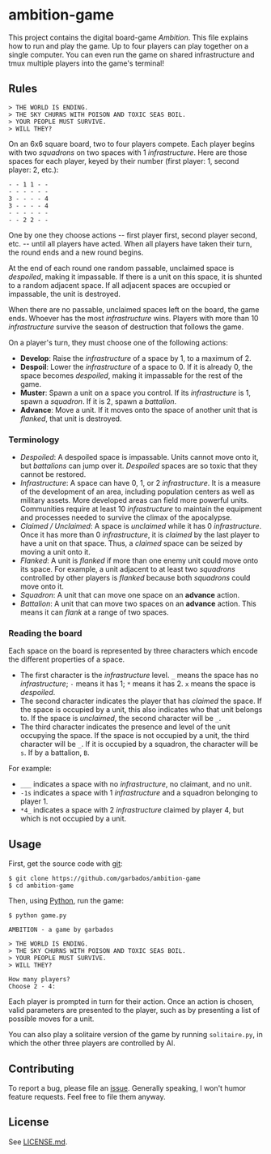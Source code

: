 # ambition-game

This project contains the digital board-game *Ambition*. This file explains how
to run and play the game. Up to four players can play together on a single
computer. You can even run the game on shared infrastructure and tmux multiple
players into the game's terminal!

## Rules

```
> THE WORLD IS ENDING.
> THE SKY CHURNS WITH POISON AND TOXIC SEAS BOIL.
> YOUR PEOPLE MUST SURVIVE.
> WILL THEY?
```

On an 6x6 square board, two to four players compete. Each player begins with two
*squadrons* on two spaces with 1 *infrastructure*. Here are those spaces for
each player, keyed by their number (first player: 1, second player: 2, etc.):

```
- - 1 1 - -
- - - - - -
3 - - - - 4
3 - - - - 4
- - - - - -
- - 2 2 - -
```

One by one they choose actions -- first player first, second player second, etc.
-- until all players have acted. When all players have taken their turn, the
round ends and a new round begins.

At the end of each round one random passable, unclaimed space is *despoiled*,
making it impassable. If there is a unit on this space, it is shunted to a
random adjacent space. If all adjacent spaces are occupied or impassable, the
unit is destroyed.

When there are no passable, unclaimed spaces left on the board, the game ends.
Whoever has the most *infrastructure* wins. Players with more than 10
*infrastructure* survive the season of destruction that follows the game.

On a player's turn, they must choose one of the following actions:

- **Develop**: Raise the *infrastructure* of a space by 1, to a maximum of 2.
- **Despoil**: Lower the *infrastructure* of a space to 0. If it is already 0,
the space becomes *despoiled*, making it impassable for the rest of the game.
- **Muster**: Spawn a unit on a space you control. If its *infrastructure* is 1,
spawn a *squadron*. If it is 2, spawn a *battalion*.
- **Advance**: Move a unit. If it moves onto the space of another unit that is
*flanked*, that unit is destroyed.

### Terminology

- *Despoiled*: A despoiled space is impassable. Units cannot move onto it, but
*battalions* can jump over it. *Despoiled* spaces are so toxic that they cannot
be restored.
- *Infrastructure*: A space can have 0, 1, or 2 *infrastructure*. It is a
measure of the development of an area, including population centers as well as
military assets. More developed areas can field more powerful units. Communities
require at least 10 *infrastructure* to maintain the equipment and processes
needed to survive the climax of the apocalypse.
- *Claimed / Unclaimed*: A space is *unclaimed* while it has 0 *infrastructure*.
Once it has more than 0 *infrastructure*, it is *claimed* by the last player to
have a unit on that space. Thus, a *claimed* space can be seized by moving a
unit onto it.
- *Flanked*: A unit is *flanked* if more than one enemy unit could move onto its
space. For example, a unit adjacent to at least two *squadrons* controlled by
other players is *flanked* because both *squadrons* could move onto it.
- *Squadron*: A unit that can move one space on an **advance** action.
- *Battalion*: A unit that can move two spaces on an **advance** action. This
means it can *flank* at a range of two spaces.

### Reading the board

Each space on the board is represented by three characters which encode the
different properties of a space.

- The first character is the *infrastructure* level. `_` means the space has no
*infrastructure*; `-` means it has 1; `*` means it has 2. `x` means the space is
*despoiled*.
- The second character indicates the player that has *claimed* the space. If the
space is occupied by a unit, this also indicates who that unit belongs to. If
the space is *unclaimed*, the second character will be `_`.
- The third character indicates the presence and level of the unit occupying the
space. If the space is not occupied by a unit, the third character will be `_`.
If it is occupied by a squadron, the character will be `s`. If by a battalion,
`B`.

For example:

- `___` indicates a space with no *infrastructure*, no claimant, and no unit.
- `-1s` indicates a space with 1 *infrastructure* and a squadron belonging to
player 1.
- `*4_` indicates a space with 2 *infrastructure* claimed by player 4, but which
is not occupied by a unit.

## Usage

First, get the source code with [git](https://git-scm.com/):

```
$ git clone https://github.com/garbados/ambition-game
$ cd ambition-game
```

Then, using [Python](https://www.python.org/), run the game:

```
$ python game.py

AMBITION - a game by garbados

> THE WORLD IS ENDING.
> THE SKY CHURNS WITH POISON AND TOXIC SEAS BOIL.
> YOUR PEOPLE MUST SURVIVE.
> WILL THEY?

How many players?
Choose 2 - 4:
```

Each player is prompted in turn for their action. Once an action is chosen,
valid parameters are presented to the player, such as by presenting a list of
possible moves for a unit.

You can also play a solitaire version of the game by running `solitaire.py`,
in which the other three players are controlled by AI.

## Contributing

To report a bug, please file an [issue](https://github.com/garbados/ambition-game/issues).
Generally speaking, I won't humor feature requests. Feel free to file them anyway.

## License

See [LICENSE.md](./LICENSE.md).
